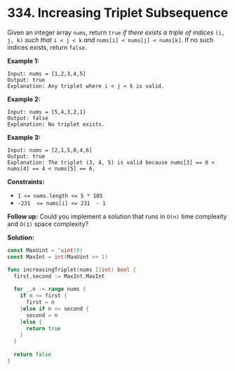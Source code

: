 # 334.  Increasing Triplet Subsequence

Given an integer array  `nums`, return  `true` _if there exists a triple of indices_ `(i, j, k)` _such that_ `i < j < k` _and_ `nums[i] < nums[j] < nums[k]`. If no such indices exists, return  `false`.

**Example 1:**

	Input: nums = [1,2,3,4,5]
	Output: true
	Explanation: Any triplet where i < j < k is valid.

**Example 2:**

	Input: nums = [5,4,3,2,1]
	Output: false
	Explanation: No triplet exists.

**Example 3:**

	Input: nums = [2,1,5,0,4,6]
	Output: true
	Explanation: The triplet (3, 4, 5) is valid because nums[3] == 0 < nums[4] == 4 < nums[5] == 6.

**Constraints:**

-   `1 <= nums.length <= 5 * 105`
-   `-231  <= nums[i] <= 231  - 1`

**Follow up:** Could you implement a solution that runs in `O(n)` time complexity and `O(1)` space complexity?

**Solution:**

```go
const MaxUint = ^uint(0) 
const MaxInt = int(MaxUint >> 1)

func increasingTriplet(nums []int) bool {
  first,second := MaxInt,MaxInt
  
  for _,n := range nums {
    if n <= first {
      first = n
    }else if n <= second {
      second = n
    }else {
      return true
    }
  }
  
  return false
}
```